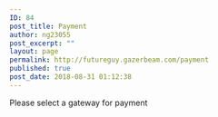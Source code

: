 ```yaml
---
ID: 84
post_title: Payment
author: ng23055
post_excerpt: ""
layout: page
permalink: http://futureguy.gazerbeam.com/payment
published: true
post_date: 2018-08-31 01:12:38
---
```

Please select a gateway for payment
